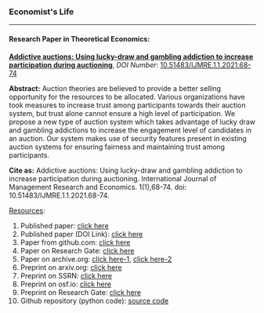 ### Economist's Life
---
#### Research Paper in Theoretical Economics:<br/>
<b><a href = "https://mr-ravin.github.io/economist/static/media/AddictiveAuctions.fea57be7.pdf">Addictive auctions: Using lucky-draw and gambling addiction to increase participation during auctioning</a></b>, <i>DOI Number</i>: <a href ="https://doi.org/10.51483/IJMRE.1.1.2021.68-74">10.51483/IJMRE.1.1.2021.68-74</a>

<b>Abstract:</b> Auction theories are believed to provide a better selling opportunity for the resources to be allocated. Various organizations have took measures to increase trust among participants towards their auction system, but trust alone cannot ensure a high level of participation. We propose a new type of auction system which takes advantage of lucky draw and gambling addictions to increase the engagement level of candidates in an auction. Our system makes use of security features present in existing auction systems for ensuring fairness and maintaining trust among participants.

<b>Cite as:</b> Addictive auctions: Using lucky-draw and gambling addiction to increase participation during auctioning. International Journal of Management Research and Economics. 1(1),68-74. doi: 10.51483/IJMRE.1.1.2021.68-74.

<u>Resources</u>:
     <ol>
     <li>Published paper: <a target="_blank" rel="noopener noreferrer" href="https://www.svedbergopen.com/files/1612268008_(5)_IJMRE28112020MTN007_(p_68-74).pdf">click here</a></li>
     <li>Published paper (DOI Link): <a target="_blank" rel="noopener noreferrer" href="https://doi.org/10.51483/IJMRE.1.1.2021.68-74">click here</a></li>
     <li>Paper from github.com: <a target="_blank" rel="noopener noreferrer" href="https://mr-ravin.github.io/economist/static/media/AddictiveAuctions.fea57be7e7d2c2b61478.pdf">click here</a></li>
     <li>Paper on Research Gate: <a target="_blank" rel="noopener noreferrer" href="https://www.researchgate.net/publication/349042403_Addictive_auctions_Using_lucky-draw_and_gambling_addiction_to_increase_participation_during_auctioning">click here</a></li>
     <li>Paper on archive.org: <a target="_blank" rel="noopener noreferrer" href="https://archive.org/details/addictive-auctions">click here-1</a>, <a target="_blank" rel="noopener noreferrer" href="https://archive.org/details/httpswww.svedbergopen.comfiles1612268008_5_ijmre28112020mtn007_p_68-74.pdf">click here-2</a></li>
     <li>Preprint on arxiv.org: <a target="_blank" rel="noopener noreferrer" href="https://arxiv.org/abs/1906.03237">click here</a></li>
     <li>Preprint on SSRN: <a target="_blank" rel="noopener noreferrer" href="https://papers.ssrn.com/sol3/papers.cfm?abstract_id=3795556">click here</a></li>
     <li>Preprint on osf.io: <a target="_blank" rel="noopener noreferrer" href="https://osf.io/darvs">click here</a></li>
     <li>Preprint on Research Gate: <a target="_blank" rel="noopener noreferrer" href="https://www.researchgate.net/publication/333671899_Addictive_Auctions_using_lucky-draw_and_gambling_addiction_to_increase_participation_during_auctioning">click here</a></li>
     <li>Github repository (python code): <a target="_blank" rel="noopener noreferrer" href="https://github.com/mr-ravin/collaborative-auction">source code</a></li>
     </ol>
